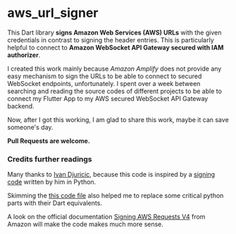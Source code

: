 # aws_url_signer

This Dart library **signs Amazon Web Services (AWS) URLs** with the given credentials in contrast to signing the header entries. This is particularly helpful to connect to **Amazon WebSocket API Gateway secured with IAM authorizer**.

I created this work mainly because *Amazon Amplify* does not provide any easy mechanism to sign the URLs to be able to connect to secured WebSocket endpoints, unfortunately. I spent over a week between searching and reading the source codes of different projects to be able to connect my Flutter App to my AWS secured WebSocket API Gateway backend.

Now, after I got this working, I am glad to share this work, maybe it can save someone's day.

**Pull Requests are welcome.**

### Credits further readings

Many thanks to [Ivan Djuricic](https://github.com/ivandjuricic), because this code is inspired by a [signing code](https://gist.github.com/ivandjuricic/eac871ad2a68fa7775baf2497252fef3) written by him in Python.

Skimming the [this code file](https://github.com/agilord/aws_client/blob/master/aws_client/lib/src/request.dart) also helped me to replace some critical python parts with their Dart equivalents.

A look on the official documentation [Signing AWS Requests V4](https://docs.aws.amazon.com/general/latest/gr/sigv4_signing.html) from Amazon will make the code makes much more sense.

